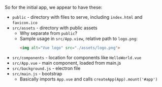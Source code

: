 So for the initial app, we appear to have these:

* `public` - directory with files to serve, including `index.html` and `favicon.ico`
* `src/assets` - directory with public assets
  * Why separate from `public`?
  * Sample usage in `src/App.view`, relative path to `logo.png`:
    ```html
    <img alt="Vue logo" src="./assets/logo.png">
    ```
* `src/components` - location for components like `HelloWorld.vue`
* `src/App.vue` - main component, loaded from main.js
* `src/background.js` - electron file
* `src/main.js` - bootstrap
  * Basically imports `App.vue` and calls `createApp(App).mount('#app')`
